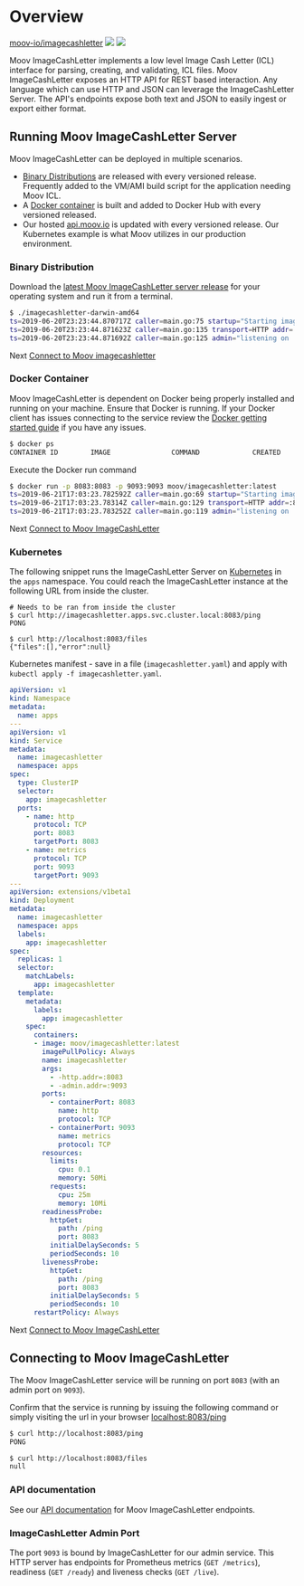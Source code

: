 # Overview
<!-- Place this tag where you want the button to render. -->
<a class="github-button" href="https://github.com/moov-io/imagecashletter" data-size="large" data-show-count="true" aria-label="Star moov-io/imagecashletter on GitHub">moov-io/imagecashletter</a>
<a href="https://godoc.org/github.com/moov-io/imagecashletter"><img src="https://godoc.org/github.com/moov-io/imagecashletter?status.svg" /></a>
<a href="https://raw.githubusercontent.com/moov-io/imagecashletter/master/LICENSE"><img src="https://img.shields.io/badge/license-Apache2-blue.svg" /></a>

Moov ImageCashLetter implements a low level Image Cash Letter (ICL) interface for parsing, creating, and validating, ICL files. Moov ImageCashLetter exposes an HTTP API for REST based interaction. Any language which can use HTTP and JSON can leverage the ImageCashLetter Server. The API's endpoints expose both text and JSON to easily ingest or export either format.

## Running Moov ImageCashLetter Server

Moov ImageCashLetter can be deployed in multiple scenarios.

- <a href="#binary-distribution">Binary Distributions</a> are released with every versioned release. Frequently added to the VM/AMI build script for the application needing Moov ICL.
- A <a href="#docker-container">Docker container</a> is built and added to Docker Hub with every versioned released.
- Our hosted [api.moov.io](https://api.moov.io) is updated with every versioned release. Our Kubernetes example is what Moov utilizes in our production environment.

### Binary Distribution

Download the [latest Moov ImageCashLetter server release](https://github.com/moov-io/imagecashletter/releases) for your operating system and run it from a terminal.

```sh
$ ./imagecashletter-darwin-amd64
ts=2019-06-20T23:23:44.870717Z caller=main.go:75 startup="Starting imagecashletter server version v0.2.0"
ts=2019-06-20T23:23:44.871623Z caller=main.go:135 transport=HTTP addr=:8083
ts=2019-06-20T23:23:44.871692Z caller=main.go:125 admin="listening on :9093"
```

Next [Connect to Moov imagecashletter](#connecting-to-moov-imagecashletter)

### Docker Container

Moov ImageCashLetter is dependent on Docker being properly installed and running on your machine. Ensure that Docker is running. If your Docker client has issues connecting to the service review the [Docker getting started guide](https://docs.docker.com/get-started/) if you have any issues.

```sh
$ docker ps
CONTAINER ID        IMAGE               COMMAND             CREATED             STATUS              PORTS               NAMES
```

Execute the Docker run command

```sh
$ docker run -p 8083:8083 -p 9093:9093 moov/imagecashletter:latest
ts=2019-06-21T17:03:23.782592Z caller=main.go:69 startup="Starting imagecashletter server version v0.2.0"
ts=2019-06-21T17:03:23.78314Z caller=main.go:129 transport=HTTP addr=:8083
ts=2019-06-21T17:03:23.783252Z caller=main.go:119 admin="listening on :9093"
```

Next [Connect to Moov ImageCashLetter](#connecting-to-moov-imagecashletter)

### Kubernetes

The following snippet runs the ImageCashLetter Server on [Kubernetes](https://kubernetes.io/docs/tutorials/kubernetes-basics/) in the `apps` namespace. You could reach the ImageCashLetter instance at the following URL from inside the cluster.

```
# Needs to be ran from inside the cluster
$ curl http://imagecashletter.apps.svc.cluster.local:8083/ping
PONG

$ curl http://localhost:8083/files
{"files":[],"error":null}
```

Kubernetes manifest - save in a file (`imagecashletter.yaml`) and apply with `kubectl apply -f imagecashletter.yaml`.

```yaml
apiVersion: v1
kind: Namespace
metadata:
  name: apps
---
apiVersion: v1
kind: Service
metadata:
  name: imagecashletter
  namespace: apps
spec:
  type: ClusterIP
  selector:
    app: imagecashletter
  ports:
    - name: http
      protocol: TCP
      port: 8083
      targetPort: 8083
    - name: metrics
      protocol: TCP
      port: 9093
      targetPort: 9093
---
apiVersion: extensions/v1beta1
kind: Deployment
metadata:
  name: imagecashletter
  namespace: apps
  labels:
    app: imagecashletter
spec:
  replicas: 1
  selector:
    matchLabels:
      app: imagecashletter
  template:
    metadata:
      labels:
        app: imagecashletter
    spec:
      containers:
      - image: moov/imagecashletter:latest
        imagePullPolicy: Always
        name: imagecashletter
        args:
          - -http.addr=:8083
          - -admin.addr=:9093
        ports:
          - containerPort: 8083
            name: http
            protocol: TCP
          - containerPort: 9093
            name: metrics
            protocol: TCP
        resources:
          limits:
            cpu: 0.1
            memory: 50Mi
          requests:
            cpu: 25m
            memory: 10Mi
        readinessProbe:
          httpGet:
            path: /ping
            port: 8083
          initialDelaySeconds: 5
          periodSeconds: 10
        livenessProbe:
          httpGet:
            path: /ping
            port: 8083
          initialDelaySeconds: 5
          periodSeconds: 10
      restartPolicy: Always
```
Next [Connect to Moov ImageCashLetter](#connecting-to-moov-imagecashletter)

## Connecting to Moov ImageCashLetter

The Moov ImageCashLetter service will be running on port `8083` (with an admin port on `9093`).

Confirm that the service is running by issuing the following command or simply visiting the url in your browser [localhost:8083/ping](http://localhost:8083/ping)

```bash
$ curl http://localhost:8083/ping
PONG

$ curl http://localhost:8083/files
null
```

### API documentation

See our [API documentation](https://moov-io.github.io/imagecashletter/) for Moov ImageCashLetter endpoints.

### ImageCashLetter Admin Port

The port `9093` is bound by ImageCashLetter for our admin service. This HTTP server has endpoints for Prometheus metrics (`GET /metrics`), readiness (`GET /ready`) and liveness checks (`GET /live`).
